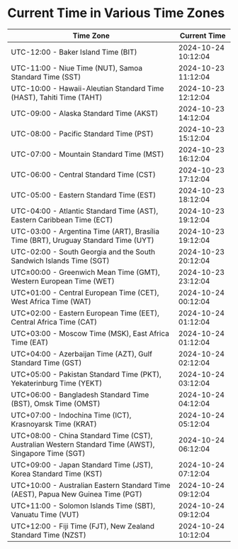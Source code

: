 # Current Time in Various Time Zones

| Time Zone | Current Time |
|-----------|--------------|
| UTC-12:00 - Baker Island Time (BIT) | 2024-10-24 10:12:04 |
| UTC-11:00 - Niue Time (NUT), Samoa Standard Time (SST) | 2024-10-23 11:12:04 |
| UTC-10:00 - Hawaii-Aleutian Standard Time (HAST), Tahiti Time (TAHT) | 2024-10-23 12:12:04 |
| UTC-09:00 - Alaska Standard Time (AKST) | 2024-10-23 14:12:04 |
| UTC-08:00 - Pacific Standard Time (PST) | 2024-10-23 15:12:04 |
| UTC-07:00 - Mountain Standard Time (MST) | 2024-10-23 16:12:04 |
| UTC-06:00 - Central Standard Time (CST) | 2024-10-23 17:12:04 |
| UTC-05:00 - Eastern Standard Time (EST) | 2024-10-23 18:12:04 |
| UTC-04:00 - Atlantic Standard Time (AST), Eastern Caribbean Time (ECT) | 2024-10-23 19:12:04 |
| UTC-03:00 - Argentina Time (ART), Brasília Time (BRT), Uruguay Standard Time (UYT) | 2024-10-23 19:12:04 |
| UTC-02:00 - South Georgia and the South Sandwich Islands Time (SGT) | 2024-10-23 20:12:04 |
| UTC±00:00 - Greenwich Mean Time (GMT), Western European Time (WET) | 2024-10-23 23:12:04 |
| UTC+01:00 - Central European Time (CET), West Africa Time (WAT) | 2024-10-24 00:12:04 |
| UTC+02:00 - Eastern European Time (EET), Central Africa Time (CAT) | 2024-10-24 01:12:04 |
| UTC+03:00 - Moscow Time (MSK), East Africa Time (EAT) | 2024-10-24 01:12:04 |
| UTC+04:00 - Azerbaijan Time (AZT), Gulf Standard Time (GST) | 2024-10-24 02:12:04 |
| UTC+05:00 - Pakistan Standard Time (PKT), Yekaterinburg Time (YEKT) | 2024-10-24 03:12:04 |
| UTC+06:00 - Bangladesh Standard Time (BST), Omsk Time (OMST) | 2024-10-24 04:12:04 |
| UTC+07:00 - Indochina Time (ICT), Krasnoyarsk Time (KRAT) | 2024-10-24 05:12:04 |
| UTC+08:00 - China Standard Time (CST), Australian Western Standard Time (AWST), Singapore Time (SGT) | 2024-10-24 06:12:04 |
| UTC+09:00 - Japan Standard Time (JST), Korea Standard Time (KST) | 2024-10-24 07:12:04 |
| UTC+10:00 - Australian Eastern Standard Time (AEST), Papua New Guinea Time (PGT) | 2024-10-24 09:12:04 |
| UTC+11:00 - Solomon Islands Time (SBT), Vanuatu Time (VUT) | 2024-10-24 09:12:04 |
| UTC+12:00 - Fiji Time (FJT), New Zealand Standard Time (NZST) | 2024-10-24 10:12:04 |
